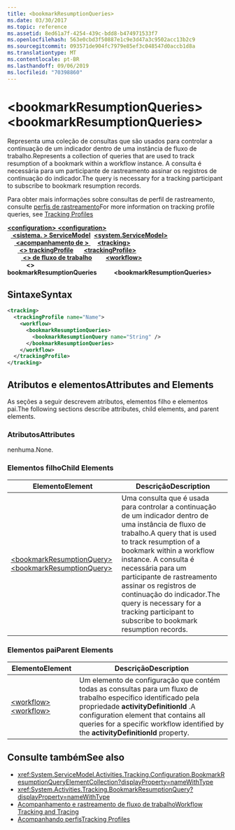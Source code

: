 ```yaml
---
title: <bookmarkResumptionQueries>
ms.date: 03/30/2017
ms.topic: reference
ms.assetid: 8ed61a7f-4254-439c-bdd8-b474971533f7
ms.openlocfilehash: 563e0cbd3f50887e1c9e3d47a3c9502acc13b2c9
ms.sourcegitcommit: 093571de904fc7979e85ef3c048547d0accb1d8a
ms.translationtype: MT
ms.contentlocale: pt-BR
ms.lasthandoff: 09/06/2019
ms.locfileid: "70398860"
---
```

# <a name="bookmarkresumptionqueries"></a><span data-ttu-id="cc95f-101">\<bookmarkResumptionQueries></span><span class="sxs-lookup"><span data-stu-id="cc95f-101">\<bookmarkResumptionQueries></span></span>
<span data-ttu-id="cc95f-102">Representa uma coleção de consultas que são usados para controlar a continuação de um indicador dentro de uma instância de fluxo de trabalho.</span><span class="sxs-lookup"><span data-stu-id="cc95f-102">Represents a collection of queries that are used to track resumption of a bookmark within a workflow instance.</span></span> <span data-ttu-id="cc95f-103">A consulta é necessária para um participante de rastreamento assinar os registros de continuação do indicador.</span><span class="sxs-lookup"><span data-stu-id="cc95f-103">The query is necessary for a tracking participant to subscribe to bookmark resumption records.</span></span>  
  
 <span data-ttu-id="cc95f-104">Para obter mais informações sobre consultas de perfil de rastreamento, consulte [perfis de rastreamento](../../../windows-workflow-foundation/tracking-profiles.md)</span><span class="sxs-lookup"><span data-stu-id="cc95f-104">For more information on tracking profile queries, see [Tracking Profiles](../../../windows-workflow-foundation/tracking-profiles.md)</span></span>  
  
<span data-ttu-id="cc95f-105">[ **\<configuration>** ](../configuration-element.md)</span><span class="sxs-lookup"><span data-stu-id="cc95f-105">[**\<configuration>**](../configuration-element.md)</span></span>\
<span data-ttu-id="cc95f-106">&nbsp;&nbsp;[ **\<sistema. > ServiceModel**](system-servicemodel-of-workflow.md)</span><span class="sxs-lookup"><span data-stu-id="cc95f-106">&nbsp;&nbsp;[**\<system.ServiceModel>**](system-servicemodel-of-workflow.md)</span></span>\
<span data-ttu-id="cc95f-107">&nbsp;&nbsp;&nbsp;&nbsp;[ **\<acompanhamento de >** ](tracking.md)</span><span class="sxs-lookup"><span data-stu-id="cc95f-107">&nbsp;&nbsp;&nbsp;&nbsp;[**\<tracking>**](tracking.md)</span></span>\
<span data-ttu-id="cc95f-108">&nbsp;&nbsp;&nbsp;&nbsp;&nbsp;&nbsp;[ **\<> trackingProfile**](trackingprofile.md)</span><span class="sxs-lookup"><span data-stu-id="cc95f-108">&nbsp;&nbsp;&nbsp;&nbsp;&nbsp;&nbsp;[**\<trackingProfile>**](trackingprofile.md)</span></span>\
<span data-ttu-id="cc95f-109">&nbsp;&nbsp;&nbsp;&nbsp;&nbsp;&nbsp;&nbsp;&nbsp;[ **\<> de fluxo de trabalho**](workflow.md)</span><span class="sxs-lookup"><span data-stu-id="cc95f-109">&nbsp;&nbsp;&nbsp;&nbsp;&nbsp;&nbsp;&nbsp;&nbsp;[**\<workflow>**](workflow.md)</span></span>\
<span data-ttu-id="cc95f-110">&nbsp;&nbsp;&nbsp;&nbsp;&nbsp;&nbsp;&nbsp;&nbsp;&nbsp;&nbsp; **\<> bookmarkResumptionQueries**</span><span class="sxs-lookup"><span data-stu-id="cc95f-110">&nbsp;&nbsp;&nbsp;&nbsp;&nbsp;&nbsp;&nbsp;&nbsp;&nbsp;&nbsp;**\<bookmarkResumptionQueries>**</span></span>  

## <a name="syntax"></a><span data-ttu-id="cc95f-111">Sintaxe</span><span class="sxs-lookup"><span data-stu-id="cc95f-111">Syntax</span></span>  
  
```xml  
<tracking>
  <trackingProfile name="Name">
    <workflow>
      <bookmarkResumptionQueries>
        <bookmarkResumptionQuery name="String" />
      </bookmarkResumptionQueries>
    </workflow>
  </trackingProfile>
</tracking>  
```  
  
## <a name="attributes-and-elements"></a><span data-ttu-id="cc95f-112">Atributos e elementos</span><span class="sxs-lookup"><span data-stu-id="cc95f-112">Attributes and Elements</span></span>  
 <span data-ttu-id="cc95f-113">As seções a seguir descrevem atributos, elementos filho e elementos pai.</span><span class="sxs-lookup"><span data-stu-id="cc95f-113">The following sections describe attributes, child elements, and parent elements.</span></span>  
  
### <a name="attributes"></a><span data-ttu-id="cc95f-114">Atributos</span><span class="sxs-lookup"><span data-stu-id="cc95f-114">Attributes</span></span>  
 <span data-ttu-id="cc95f-115">nenhuma.</span><span class="sxs-lookup"><span data-stu-id="cc95f-115">None.</span></span>  
  
### <a name="child-elements"></a><span data-ttu-id="cc95f-116">Elementos filho</span><span class="sxs-lookup"><span data-stu-id="cc95f-116">Child Elements</span></span>  
  
|<span data-ttu-id="cc95f-117">Elemento</span><span class="sxs-lookup"><span data-stu-id="cc95f-117">Element</span></span>|<span data-ttu-id="cc95f-118">Descrição</span><span class="sxs-lookup"><span data-stu-id="cc95f-118">Description</span></span>|  
|-------------|-----------------|  
|[<span data-ttu-id="cc95f-119">\<bookmarkResumptionQuery></span><span class="sxs-lookup"><span data-stu-id="cc95f-119">\<bookmarkResumptionQuery></span></span>](bookmarkresumptionquery.md)|<span data-ttu-id="cc95f-120">Uma consulta que é usada para controlar a continuação de um indicador dentro de uma instância de fluxo de trabalho.</span><span class="sxs-lookup"><span data-stu-id="cc95f-120">A query that is used to track resumption of a bookmark within a workflow instance.</span></span> <span data-ttu-id="cc95f-121">A consulta é necessária para um participante de rastreamento assinar os registros de continuação do indicador.</span><span class="sxs-lookup"><span data-stu-id="cc95f-121">The query is necessary for a tracking participant to subscribe to bookmark resumption records.</span></span>|  
  
### <a name="parent-elements"></a><span data-ttu-id="cc95f-122">Elementos pai</span><span class="sxs-lookup"><span data-stu-id="cc95f-122">Parent Elements</span></span>  
  
|<span data-ttu-id="cc95f-123">Elemento</span><span class="sxs-lookup"><span data-stu-id="cc95f-123">Element</span></span>|<span data-ttu-id="cc95f-124">Descrição</span><span class="sxs-lookup"><span data-stu-id="cc95f-124">Description</span></span>|  
|-------------|-----------------|  
|[<span data-ttu-id="cc95f-125">\<workflow></span><span class="sxs-lookup"><span data-stu-id="cc95f-125">\<workflow></span></span>](workflow.md)|<span data-ttu-id="cc95f-126">Um elemento de configuração que contém todas as consultas para um fluxo de trabalho específico identificado pela propriedade **activityDefinitionId** .</span><span class="sxs-lookup"><span data-stu-id="cc95f-126">A configuration element that contains all queries for a specific workflow identified by the **activityDefinitionId** property.</span></span>|  
  
## <a name="see-also"></a><span data-ttu-id="cc95f-127">Consulte também</span><span class="sxs-lookup"><span data-stu-id="cc95f-127">See also</span></span>

- <xref:System.ServiceModel.Activities.Tracking.Configuration.BookmarkResumptionQueryElementCollection?displayProperty=nameWithType>
- <xref:System.Activities.Tracking.BookmarkResumptionQuery?displayProperty=nameWithType>
- [<span data-ttu-id="cc95f-128">Acompanhamento e rastreamento de fluxo de trabalho</span><span class="sxs-lookup"><span data-stu-id="cc95f-128">Workflow Tracking and Tracing</span></span>](../../../windows-workflow-foundation/workflow-tracking-and-tracing.md)
- [<span data-ttu-id="cc95f-129">Acompanhando perfis</span><span class="sxs-lookup"><span data-stu-id="cc95f-129">Tracking Profiles</span></span>](../../../windows-workflow-foundation/tracking-profiles.md)
